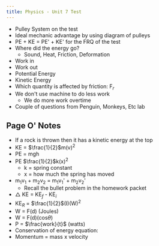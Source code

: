 ```yaml
---
title: Physics - Unit 7 Test
---
```


- Pulley System on the test
- Ideal mechanic advantage by using diagram of pulleys
- PE + KE = PE' + KE' for the FRQ of the test
- Where did the energy go?
	- Sound, Heat, Friction, Deformation
- Work in 
- Work out
- Potential Energy
- Kinetic Energy
- Which quantity is affected by friction: F$_r$ 
- We don't use machine to do less work
	- We do more work overtime
- Couple of questions from Penguin, Monkeys, Etc lab

## Page O' Notes

- If a rock is thrown then it has a kinetic energy at the top
- KE = $\frac{1}{2}$m(v)$^2$
- PE = mgh
- PE $\frac{1}{2}$k(x)$^2$ 
	- k = spring constant
	- x = how much the spring has moved
- m$_1$v$_1$ + m$_2$v$_2$ = m$_1$v$_1$' + m$_2$v$_2$'
	- Recall the bullet problem in the homework packet
- $\triangle$ KE = KE$_f$ - KE$_i$
- KE$_R$ = $\frac{1}{2}$(I)(W)$^2$
- W = F(d) (Joules)
- W = F(d)(cos$\theta$)
- P = $\frac{work}{t}$ (watts)
- Conservation of energy equation:  
- Momentum = mass x velocity